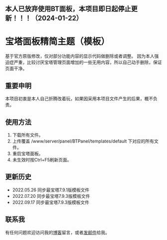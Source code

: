 ## 本人已放弃使用BT面板，本项目即日起停止更新！！！（2024-01-22）

# 宝塔面板精简主题（模板）
基于官方原版修改，仅对部分功能内容的显示代码做删除或者调整。
因为本人强迫症严重，比较讨厌宝塔管理页面增加的一些无用内容，所以自己动手删除，保证页面干净。

## 重要申明
本项目初衷是本人自己折腾改着玩，如果因采用本项目文件产生的后果，概不负责。

## 使用方法
1. 下载所有文件。
2. 上传覆盖 /www/server/panel/BTPanel/templates/default 下对应的所有文件。
3. 重启宝塔面板。
4. 未生效时按Ctrl+F5刷新页面。

## 更新历史
 - 2022.05.26 同步最宝塔7.9.1版模板文件
 - 2022.07.20 同步最宝塔7.9.3版模板文件
 - 2022.09.17 同步最宝塔7.9.3版模板文件

## 联系我
有任何问题欢迎访问我的[博客](https://hu86.cc/)留言，或者[发邮件](mailto:admin@hu86.cc)给我。
